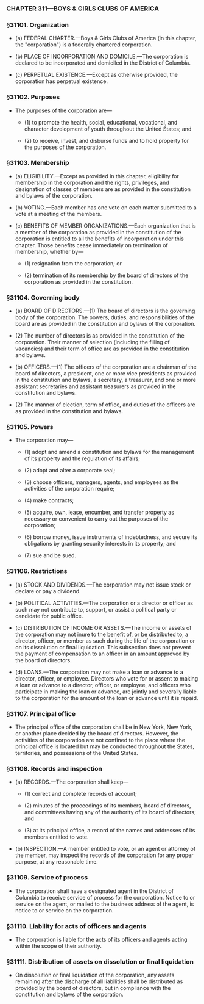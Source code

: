 ### **CHAPTER 311—BOYS & GIRLS CLUBS OF AMERICA**

### §31101. Organization
* (a) FEDERAL CHARTER.—Boys & Girls Clubs of America (in this chapter, the "corporation") is a federally chartered corporation.

* (b) PLACE OF INCORPORATION AND DOMICILE.—The corporation is declared to be incorporated and domiciled in the District of Columbia.

* (c) PERPETUAL EXISTENCE.—Except as otherwise provided, the corporation has perpetual existence.

### §31102. Purposes
* The purposes of the corporation are—

  * (1) to promote the health, social, educational, vocational, and character development of youth throughout the United States; and

  * (2) to receive, invest, and disburse funds and to hold property for the purposes of the corporation.

### §31103. Membership
* (a) ELIGIBILITY.—Except as provided in this chapter, eligibility for membership in the corporation and the rights, privileges, and designation of classes of members are as provided in the constitution and bylaws of the corporation.

* (b) VOTING.—Each member has one vote on each matter submitted to a vote at a meeting of the members.

* (c) BENEFITS OF MEMBER ORGANIZATIONS.—Each organization that is a member of the corporation as provided in the constitution of the corporation is entitled to all the benefits of incorporation under this chapter. Those benefits cease immediately on termination of membership, whether by—

  * (1) resignation from the corporation; or

  * (2) termination of its membership by the board of directors of the corporation as provided in the constitution.

### §31104. Governing body
* (a) BOARD OF DIRECTORS.—(1) The board of directors is the governing body of the corporation. The powers, duties, and responsibilities of the board are as provided in the constitution and bylaws of the corporation.

* (2) The number of directors is as provided in the constitution of the corporation. Their manner of selection (including the filling of vacancies) and their term of office are as provided in the constitution and bylaws.

* (b) OFFICERS.—(1) The officers of the corporation are a chairman of the board of directors, a president, one or more vice presidents as provided in the constitution and bylaws, a secretary, a treasurer, and one or more assistant secretaries and assistant treasurers as provided in the constitution and bylaws.

* (2) The manner of election, term of office, and duties of the officers are as provided in the constitution and bylaws.

### §31105. Powers
* The corporation may—

  * (1) adopt and amend a constitution and bylaws for the management of its property and the regulation of its affairs;

  * (2) adopt and alter a corporate seal;

  * (3) choose officers, managers, agents, and employees as the activities of the corporation require;

  * (4) make contracts;

  * (5) acquire, own, lease, encumber, and transfer property as necessary or convenient to carry out the purposes of the corporation;

  * (6) borrow money, issue instruments of indebtedness, and secure its obligations by granting security interests in its property; and

  * (7) sue and be sued.

### §31106. Restrictions
* (a) STOCK AND DIVIDENDS.—The corporation may not issue stock or declare or pay a dividend.

* (b) POLITICAL ACTIVITIES.—The corporation or a director or officer as such may not contribute to, support, or assist a political party or candidate for public office.

* (c) DISTRIBUTION OF INCOME OR ASSETS.—The income or assets of the corporation may not inure to the benefit of, or be distributed to, a director, officer, or member as such during the life of the corporation or on its dissolution or final liquidation. This subsection does not prevent the payment of compensation to an officer in an amount approved by the board of directors.

* (d) LOANS.—The corporation may not make a loan or advance to a director, officer, or employee. Directors who vote for or assent to making a loan or advance to a director, officer, or employee, and officers who participate in making the loan or advance, are jointly and severally liable to the corporation for the amount of the loan or advance until it is repaid.

### §31107. Principal office
* The principal office of the corporation shall be in New York, New York, or another place decided by the board of directors. However, the activities of the corporation are not confined to the place where the principal office is located but may be conducted throughout the States, territories, and possessions of the United States.

### §31108. Records and inspection
* (a) RECORDS.—The corporation shall keep—

  * (1) correct and complete records of account;

  * (2) minutes of the proceedings of its members, board of directors, and committees having any of the authority of its board of directors; and

  * (3) at its principal office, a record of the names and addresses of its members entitled to vote.


* (b) INSPECTION.—A member entitled to vote, or an agent or attorney of the member, may inspect the records of the corporation for any proper purpose, at any reasonable time.

### §31109. Service of process
* The corporation shall have a designated agent in the District of Columbia to receive service of process for the corporation. Notice to or service on the agent, or mailed to the business address of the agent, is notice to or service on the corporation.

### §31110. Liability for acts of officers and agents
* The corporation is liable for the acts of its officers and agents acting within the scope of their authority.

### §31111. Distribution of assets on dissolution or final liquidation
* On dissolution or final liquidation of the corporation, any assets remaining after the discharge of all liabilities shall be distributed as provided by the board of directors, but in compliance with the constitution and bylaws of the corporation.